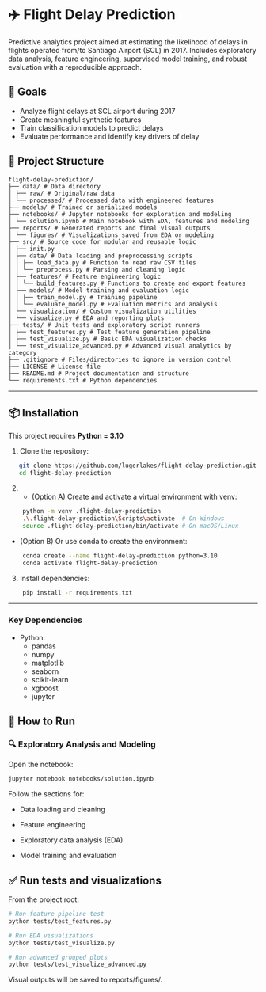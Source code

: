 # ✈️ Flight Delay Prediction

Predictive analytics project aimed at estimating the likelihood of delays in flights operated from/to Santiago Airport (SCL) in 2017. Includes exploratory data analysis, feature engineering, supervised model training, and robust evaluation with a reproducible approach.

## 🧠 Goals
- Analyze flight delays at SCL airport during 2017
- Create meaningful synthetic features
- Train classification models to predict delays
- Evaluate performance and identify key drivers of delay

## 📁 Project Structure
```
flight-delay-prediction/
├── data/ # Data directory
│ ├── raw/ # Original/raw data
│ └── processed/ # Processed data with engineered features
├── models/ # Trained or serialized models
├── notebooks/ # Jupyter notebooks for exploration and modeling
│ └── solution.ipynb # Main notebook with EDA, features and modeling
├── reports/ # Generated reports and final visual outputs
│ └── figures/ # Visualizations saved from EDA or modeling
├── src/ # Source code for modular and reusable logic
│ ├── init.py 
│ ├── data/ # Data loading and preprocessing scripts
│ │ ├── load_data.py # Function to read raw CSV files
│ │ └── preprocess.py # Parsing and cleaning logic
│ ├── features/ # Feature engineering logic
│ │ └── build_features.py # Functions to create and export features
│ ├── models/ # Model training and evaluation logic
│ │ ├── train_model.py # Training pipeline
│ │ └── evaluate_model.py # Evaluation metrics and analysis
│ └── visualization/ # Custom visualization utilities
│ └── visualize.py # EDA and reporting plots
├── tests/ # Unit tests and exploratory script runners
│ ├── test_features.py # Test feature generation pipeline
│ ├── test_visualize.py # Basic EDA visualization checks
│ └── test_visualize_advanced.py # Advanced visual analytics by category
├── .gitignore # Files/directories to ignore in version control
├── LICENSE # License file
├── README.md # Project documentation and structure
└── requirements.txt # Python dependencies
```
---
## 📦 Installation
This project requires **Python = 3.10**
1. Clone the repository:
```bash
   git clone https://github.com/lugerlakes/flight-delay-prediction.git
   cd flight-delay-prediction
```
2. - (Option A) Create and activate a virtual environment with venv:
```bash
    python -m venv .flight-delay-prediction
    .\.flight-delay-prediction\Scripts\activate  # On Windows
    source .flight-delay-prediction/bin/activate # On macOS/Linux
```
- (Option B) Or use conda to create the environment:
```bash
    conda create --name flight-delay-prediction python=3.10
    conda activate flight-delay-prediction
```
3. Install dependencies:
```bash
    pip install -r requirements.txt
```
---

### Key Dependencies
- Python:
    - pandas
    - numpy
    - matplotlib
    - seaborn
    - scikit-learn
    - xgboost
    - jupyter

## 🚀 How to Run

### 🔍 Exploratory Analysis and Modeling

Open the notebook:
```bash
jupyter notebook notebooks/solution.ipynb
```
Follow the sections for:

- Data loading and cleaning

- Feature engineering

- Exploratory data analysis (EDA)

- Model training and evaluation

## ✅ Run tests and visualizations
From the project root:
```bash
# Run feature pipeline test
python tests/test_features.py
```
```bash
# Run EDA visualizations
python tests/test_visualize.py
```
```bash
# Run advanced grouped plots
python tests/test_visualize_advanced.py
```
Visual outputs will be saved to reports/figures/.